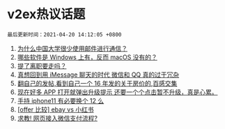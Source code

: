 # v2ex热议话题

`最后更新时间：2021-04-20 14:12:05 +0800`

1. [为什么中国大学很少使用邮件进行通信？](https://www.v2ex.com/t/771662)
1. [哪些软件是 Windows 上有，反而 macOS 没有的？](https://www.v2ex.com/t/771791)
1. [提了离职要走吗？](https://www.v2ex.com/t/771707)
1. [真想回到用 iMessage 聊天的时代 微信和 QQ 真的过于冗杂](https://www.v2ex.com/t/771830)
1. [翻自己的发帖,看到自己一个 16 年发的关于房价的,百感交集](https://www.v2ex.com/t/771798)
1. [现在好多 APP 打开就弹出升级提示 还要一个个点击暂不升级，真是心累。](https://www.v2ex.com/t/771820)
1. [手持 iphone11 有必要换个 12 么](https://www.v2ex.com/t/771743)
1. [[offer 比较] ebay vs 小红书](https://www.v2ex.com/t/771819)
1. [求教! 网页接入微信支付流程?](https://www.v2ex.com/t/771800)

